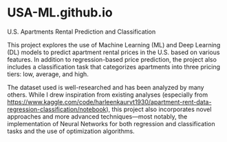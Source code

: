 # USA-ML.github.io
U.S. Apartments Rental Prediction and Classification

This project explores the use of Machine Learning (ML) and Deep Learning (DL) models to predict apartment rental prices in the U.S. based on various features. In addition to regression-based price prediction, the project also includes a classification task that categorizes apartments into three pricing tiers: low, average, and high.

The dataset used is well-researched and has been analyzed by many others. While I drew inspiration from existing analyses (especially from https://www.kaggle.com/code/harleenkaurvt1930/apartment-rent-data-regression-classification/notebook), this project also incorporates novel approaches and more advanced techniques—most notably, the implementation of Neural Networks for both regression and classification tasks and the use of optimization algorithms.



